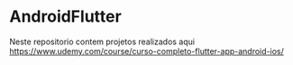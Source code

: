 # AndroidFlutter
Neste repositorio contem projetos realizados aqui https://www.udemy.com/course/curso-completo-flutter-app-android-ios/
